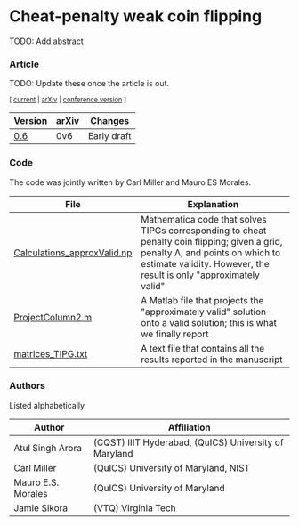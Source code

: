 # Cheat-penalty weak coin flipping

TODO: Add abstract


### Article

TODO: Update these once the article is out.

<sub> [ [current]() | [arXiv]() | [conference version]() ] </sub>


| Version | arXiv | Changes | 
|-|-|-|
| [0.6](penWCF_0v6.pdf) | 0v6 | Early draft |


### Code

The code was jointly written by Carl Miller and Mauro ES Morales.

| File | Explanation | 
|-|-|
| [Calculations_approxValid.np](numerics/Calculations_approxValid.nb) | Mathematica code that solves TIPGs corresponding to cheat penalty coin flipping; given a grid, penalty Λ, and points on which to estimate validity. However, the result is only "approximately valid"| 
| [ProjectColumn2.m](numerics/ProjectColumn2.m) | A Matlab file that projects the "approximately valid" solution onto a valid solution; this is what we finally report |  
| [matrices_TIPG.txt](numerics/Matrices_TIPG.txt) | A text file that contains all the results reported in the manuscript |



### Authors
Listed alphabetically 

| Author | Affiliation |
| - | - |
| Atul Singh Arora | (CQST) IIIT Hyderabad, (QuICS) University of Maryland | 
| Carl Miller | (QuICS) University of Maryland, NIST | 
| Mauro E.S. Morales | (QuICS) University of Maryland | 
| Jamie Sikora | (VTQ) Virginia Tech |


